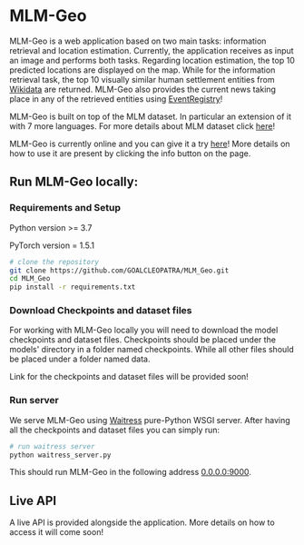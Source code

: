 # MLM-Geo

MLM-Geo is a web application based on two main tasks: information retrieval and location estimation. Currently, the application receives as input an image and performs both tasks. Regarding location estimation, the top 10 predicted locations are displayed on the map. While for the information retrieval task, the top 10 visually similar human settlement entities from [Wikidata](https://www.wikidata.org/wiki/Wikidata:Main_Page) are returned. MLM-Geo also provides the current news taking place in any of the retrieved entities using [EventRegistry](https://eventregistry.org/)!

MLM-Geo is built on top of the MLM dataset. In particular an extension of it with 7 more languages. For more details about MLM dataset click [here](http://cleopatra.ijs.si/goal-mlm/)!

MLM-Geo is currently online and you can give it a try [here](http://cleopatra.ijs.si/mlm-demo/)! More details on how to use it are present by clicking the info button on the page.

## Run MLM-Geo locally:
### Requirements and Setup
Python version >= 3.7

PyTorch version = 1.5.1

``` bash
# clone the repository
git clone https://github.com/GOALCLEOPATRA/MLM_Geo.git
cd MLM_Geo
pip install -r requirements.txt
```

### Download Checkpoints and dataset files
For working with MLM-Geo locally you will need to download the model checkpoints and dataset files. Checkpoints should be placed under the models' directory in a folder named checkpoints. While all other files should be placed under a folder named data.

Link for the checkpoints and dataset files will be provided soon!

### Run server
We serve MLM-Geo using [Waitress](https://docs.pylonsproject.org/projects/waitress/en/latest/) pure-Python WSGI server. After having all the checkpoints and dataset files you can simply run:
``` bash
# run waitress server
python waitress_server.py
```
This should run MLM-Geo in the following address [0.0.0.0:9000](0.0.0.0:9000).

## Live API
A live API is provided alongside the application. More details on how to access it will come soon!

